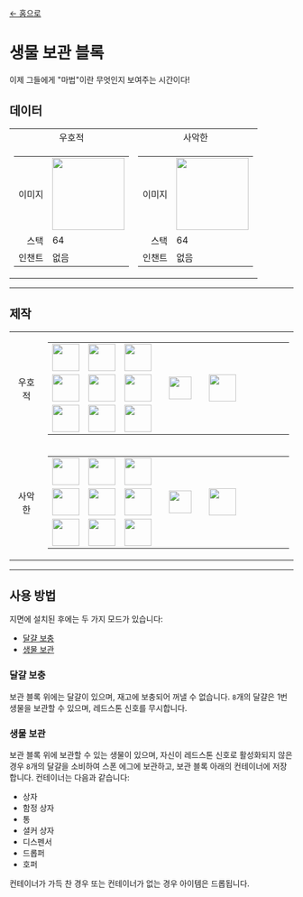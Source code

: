 [← 홈으로](../)
# 생물 보관 블록
이제 그들에게 "마법"이란 무엇인지 보여주는 시간이다!

## 데이터
<table>
    <tr>
        <td align="center">우호적</td>
        <td align="center">사악한</td>
    </tr>
    <tr>
        <td>
            <table>
                <tr><td align="end">이미지</td><td><img src="https://i.imgur.com/t5hSkSU.png" width="128"/></td></tr>
                <tr><td align="end">스택</td><td>64</td></tr>
                <tr><td align="end">인챈트</td><td>없음</td></tr>
            </table>
        </td>
        <td>
            <table>
                <tr><td align="end">이미지</td><td><img src="https://i.imgur.com/hyk6PYU.png" width="128"/></td></tr>
                <tr><td align="end">스택</td><td>64</td></tr>
                <tr><td align="end">인챈트</td><td>없음</td></tr>
            </table>
        </td>
    </tr>
</table>

---

## 제작
<table>
    <tr>
        <td align="center">우호적</td>
        <td>
            <table>
                <tr><td><img src="https://i.imgur.com/ZvzYK32.png" width="48"/></td><td><img src="https://i.imgur.com/ZvzYK32.png" width="48"/></td><td><img src="https://i.imgur.com/ZvzYK32.png" width="48"/></td><td colspan="3"></td></tr>
                <tr><td><img src="https://i.imgur.com/ZvzYK32.png" width="48"/></td><td><img src="https://i.imgur.com/IWZz8YM.png" width="48"/></td><td><img src="https://i.imgur.com/ZvzYK32.png" width="48"/></td><td width="70" align="center"><img src="https://i.imgur.com/VE0KqIE.png" width="40"/></td><td><img src="https://i.imgur.com/t5hSkSU.png" width="48"/></td><td width="70"></td></tr>
                <tr><td><img src="https://i.imgur.com/ZvzYK32.png" width="48"/></td><td><img src="https://i.imgur.com/ZvzYK32.png" width="48"/></td><td><img src="https://i.imgur.com/ZvzYK32.png" width="48"/></td><td colspan="3"></td></tr>
            </table>
        </td>
    </tr>
    <tr>
        <td align="center">사악한</td>
        <td>
            <table>
                <tr><td><img src="https://i.imgur.com/bLvlyCD.png" width="48"/></td><td><img src="https://i.imgur.com/bLvlyCD.png" width="48"/></td><td><img src="https://i.imgur.com/bLvlyCD.png" width="48"/></td><td colspan="3"></td></tr>
                <tr><td><img src="https://i.imgur.com/bLvlyCD.png" width="48"/></td><td><img src="https://i.imgur.com/IWZz8YM.png" width="48"/></td><td><img src="https://i.imgur.com/bLvlyCD.png" width="48"/></td><td width="70" align="center"><img src="https://i.imgur.com/VE0KqIE.png" width="40"/></td><td><img src="https://i.imgur.com/hyk6PYU.png" width="48"/></td><td width="70"></td></tr>
                <tr><td><img src="https://i.imgur.com/bLvlyCD.png" width="48"/></td><td><img src="https://i.imgur.com/bLvlyCD.png" width="48"/></td><td><img src="https://i.imgur.com/bLvlyCD.png" width="48"/></td><td colspan="3"></td></tr>
            </table>
        </td>
    </tr>
</table>

---

## 사용 방법
지면에 설치된 후에는 두 가지 모드가 있습니다:
- [달걀 보충](#달걀-보충)
- [생물 보관](#생물-보관)

### 달걀 보충
보관 블록 위에는 달걀이 있으며, 재고에 보충되어 꺼낼 수 없습니다. `8`개의 달걀은 1번 생물을 보관할 수 있으며, 레드스톤 신호를 무시합니다.

### 생물 보관
보관 블록 위에 보관할 수 있는 생물이 있으며, 자신이 레드스톤 신호로 활성화되지 않은 경우 `8`개의 달걀을 소비하여 스폰 에그에 보관하고, 보관 블록 아래의 컨테이너에 저장합니다. 컨테이너는 다음과 같습니다:
- 상자
- 함정 상자
- 통
- 셜커 상자
- 디스펜서
- 드롭퍼
- 호퍼

컨테이너가 가득 찬 경우 또는 컨테이너가 없는 경우 아이템은 드롭됩니다.